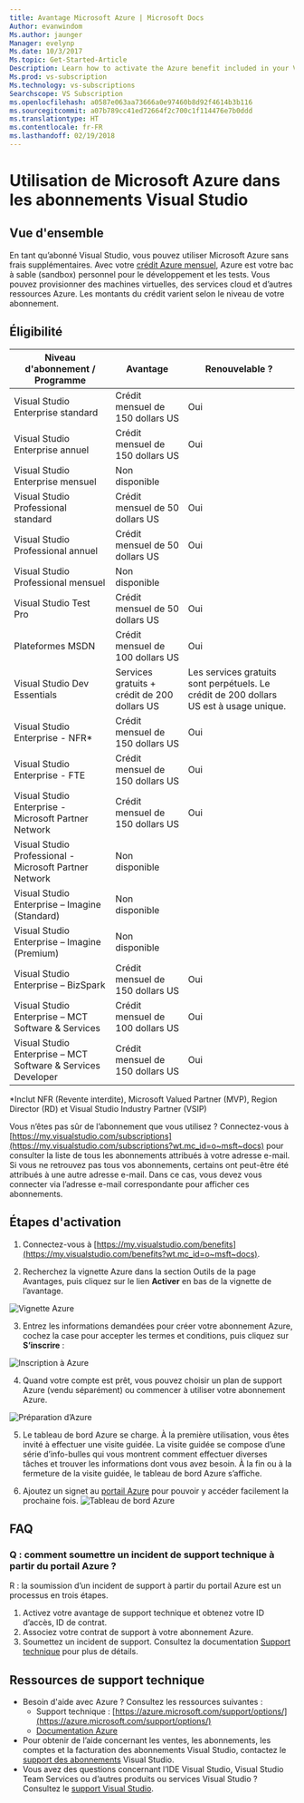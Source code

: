 ```yaml
---
title: Avantage Microsoft Azure | Microsoft Docs
Author: evanwindom
Ms.author: jaunger
Manager: evelynp
Ms.date: 10/3/2017
Ms.topic: Get-Started-Article
Description: Learn how to activate the Azure benefit included in your Visual Studio subscription.
Ms.prod: vs-subscription
Ms.technology: vs-subscriptions
Searchscope: VS Subscription
ms.openlocfilehash: a0587e063aa73666a0e97460b8d92f4614b3b116
ms.sourcegitcommit: a07b789cc41ed72664f2c700c1f114476e7b0ddd
ms.translationtype: HT
ms.contentlocale: fr-FR
ms.lasthandoff: 02/19/2018
---
```

# <a name="using-microsoft-azure-in-visual-studio-subscriptions"></a>Utilisation de Microsoft Azure dans les abonnements Visual Studio

## <a name="overview"></a>Vue d'ensemble
En tant qu’abonné Visual Studio, vous pouvez utiliser Microsoft Azure sans frais supplémentaires.  Avec votre [crédit Azure mensuel](https://azure.microsoft.com/pricing/member-offers/msdn-benefits-details/), Azure est votre bac à sable (sandbox) personnel pour le développement et les tests.  Vous pouvez provisionner des machines virtuelles, des services cloud et d’autres ressources Azure.  Les montants du crédit varient selon le niveau de votre abonnement. 

## <a name="eligibililty"></a>Éligibilité 

| Niveau d'abonnement / Programme                                 | Avantage                     | Renouvelable ?                                                   |
|--------------------------------------------------------------|-----------------------------|--------------------------------------------------------------|
| Visual Studio Enterprise standard                            | Crédit mensuel de 150 dollars US         |   Oui                                                        |
| Visual Studio Enterprise annuel                              | Crédit mensuel de 150 dollars US         |   Oui                                                        |
| Visual Studio Enterprise mensuel                             | Non disponible               |                                                              |
| Visual Studio Professional standard                          | Crédit mensuel de 50 dollars US          |   Oui                                                        |
| Visual Studio Professional annuel                            | Crédit mensuel de 50 dollars US          |   Oui                                                        | 
| Visual Studio Professional mensuel                           | Non disponible               |                                                              |
| Visual Studio Test Pro                                       | Crédit mensuel de 50 dollars US          |   Oui                                                        |
| Plateformes MSDN                                               | Crédit mensuel de 100 dollars US         |   Oui                                                        |
| Visual Studio Dev Essentials                                 | Services gratuits + crédit de 200 dollars US | Les services gratuits sont perpétuels.  Le crédit de 200 dollars US est à usage unique.  |
| Visual Studio Enterprise - NFR*                              | Crédit mensuel de 150 dollars US         |   Oui                                                        |
| Visual Studio Enterprise - FTE                               | Crédit mensuel de 150 dollars US         |   Oui                                                        |
| Visual Studio Enterprise - Microsoft Partner Network         | Crédit mensuel de 150 dollars US         |   Oui                                                        |
| Visual Studio Professional - Microsoft Partner Network       | Non disponible               |                                                              |
| Visual Studio Enterprise – Imagine (Standard)                | Non disponible               |                                                              |
| Visual Studio Enterprise – Imagine (Premium)                 | Non disponible               |                                                              |
| Visual Studio Enterprise – BizSpark                          | Crédit mensuel de 150 dollars US         |   Oui                                                        |
| Visual Studio Enterprise – MCT Software & Services           | Crédit mensuel de 100 dollars US         |   Oui                                                        |
| Visual Studio Enterprise – MCT Software & Services Developer | Crédit mensuel de 150 dollars US         |   Oui                                                        |
*Inclut NFR (Revente interdite), Microsoft Valued Partner (MVP), Region Director (RD) et Visual Studio Industry Partner (VSIP)  

Vous n’êtes pas sûr de l’abonnement que vous utilisez ?  Connectez-vous à [https://my.visualstudio.com/subscriptions](https://my.visualstudio.com/subscriptions?wt.mc_id=o~msft~docs) pour consulter la liste de tous les abonnements attribués à votre adresse e-mail. Si vous ne retrouvez pas tous vos abonnements, certains ont peut-être été attribués à une autre adresse e-mail.  Dans ce cas, vous devez vous connecter via l’adresse e-mail correspondante pour afficher ces abonnements. 

## <a name="activation-steps"></a>Étapes d'activation

1.  Connectez-vous à [https://my.visualstudio.com/benefits](https://my.visualstudio.com/benefits?wt.mc_id=o~msft~docs).

2.  Recherchez la vignette Azure dans la section Outils de la page Avantages, puis cliquez sur le lien **Activer** en bas de la vignette de l’avantage.   

![Vignette Azure](_img\vs-azure\vs-azure-tile.png)

3.  Entrez les informations demandées pour créer votre abonnement Azure, cochez la case pour accepter les termes et conditions, puis cliquez sur **S’inscrire** : 

![Inscription à Azure](_img\vs-azure\vs-azure-sign-up-cropped.png)

4.  Quand votre compte est prêt, vous pouvez choisir un plan de support Azure (vendu séparément) ou commencer à utiliser votre abonnement Azure.  

![Préparation d’Azure](_img\vs-azure\vs-azure-getting-ready-cropped.png)
    
5.  Le tableau de bord Azure se charge. À la première utilisation, vous êtes invité à effectuer une visite guidée.  La visite guidée se compose d’une série d’info-bulles qui vous montrent comment effectuer diverses tâches et trouver les informations dont vous avez besoin.  À la fin ou à la fermeture de la visite guidée, le tableau de bord Azure s’affiche. 

6.  Ajoutez un signet au [portail Azure](https://portal.azure.com) pour pouvoir y accéder facilement la prochaine fois.
![Tableau de bord Azure](_img\vs-azure\vs-azure-dashboard-cropped.png)

## <a name="faq"></a>FAQ
### <a name="q-how-do-i-submit-a-technical-support-incident-from-within-the-azure-portal"></a>Q : comment soumettre un incident de support technique à partir du portail Azure ?
R : la soumission d’un incident de support à partir du portail Azure est un processus en trois étapes.
1. Activez votre avantage de support technique et obtenez votre ID d’accès, ID de contrat.
2. Associez votre contrat de support à votre abonnement Azure. 
3. Soumettez un incident de support.
Consultez la documentation [Support technique](/visualstudio/subscriptions/vs-tech-support) pour plus de détails. 

## <a name="support-resources"></a>Ressources de support technique
-  Besoin d'aide avec Azure ?  Consultez les ressources suivantes :
    - Support technique : [https://azure.microsoft.com/support/options/](https://azure.microsoft.com/support/options/)
    - [Documentation Azure](/visualstudio/azure/)
-  Pour obtenir de l’aide concernant les ventes, les abonnements, les comptes et la facturation des abonnements Visual Studio, contactez le [support des abonnements](https://www.visualstudio.com/subscriptions/support/) Visual Studio.
-  Vous avez des questions concernant l’IDE Visual Studio, Visual Studio Team Services ou d’autres produits ou services Visual Studio ?  Consultez le [support Visual Studio](https://www.visualstudio.com/support/). 
